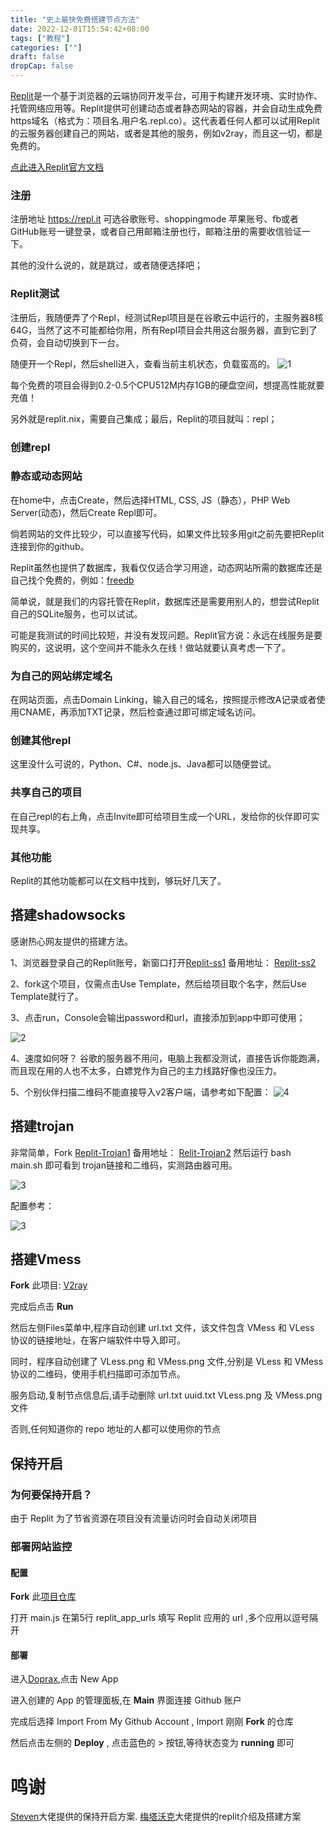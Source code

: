 ```yaml
---
title: "史上最快免费搭建节点方法"
date: 2022-12-01T15:54:42+08:00
tags: ["教程"]
categories: [""]
draft: false
dropCap: false
---
```


[Replit](https://repl.it)是一个基于浏览器的云端协同开发平台，可用于构建开发环境、实时协作、托管网络应用等。Replit提供可创建动态或者静态网站的容器，并会自动生成免费https域名（格式为：项目名.用户名.repl.co）。这代表着任何人都可以试用Replit的云服务器创建自己的网站，或者是其他的服务，例如v2ray，而且这一切，都是免费的。

[点此进入Replit官方文档](https://docs.replit.com/)

### 注册
注册地址 https://repl.it
可选谷歌账号、shoppingmode 苹果账号、fb或者GitHub账号一键登录，或者自己用邮箱注册也行，邮箱注册的需要收信验证一下。

其他的没什么说的，就是跳过，或者随便选择吧；

### Replit测试
注册后，我随便弄了个Repl，经测试Repl项目是在谷歌云中运行的，主服务器8核64G，当然了这不可能都给你用，所有Repl项目会共用这台服务器，直到它到了负荷，会自动切换到下一台。

随便开一个Repl，然后shell进入，查看当前主机状态，负载蛮高的。
![1](https://iweec.com/usr/uploads/2022/12/1695379248.png)

每个免费的项目会得到0.2-0.5个CPU512M内存1GB的硬盘空间，想提高性能就要充值！

另外就是replit.nix，需要自己集成；最后，Replit的项目就叫：repl；

### 创建repl
### 静态或动态网站
在home中，点击Create，然后选择HTML, CSS, JS（静态），PHP Web Server(动态)，然后Create Repl即可。

倘若网站的文件比较少，可以直接写代码，如果文件比较多用git之前先要把Replit连接到你的github。


Replit虽然也提供了数据库，我看仅仅适合学习用途，动态网站所需的数据库还是自己找个免费的，例如：[freedb](https://freedb.tech/)

简单说，就是我们的内容托管在Replit，数据库还是需要用别人的，想尝试Replit自己的SQLite服务，也可以试试。

可能是我测试的时间比较短，并没有发现问题。Replit官方说：永远在线服务是要购买的，这说明，这个空间并不能永久在线！做站就要认真考虑一下了。

### 为自己的网站绑定域名
在网站页面，点击Domain Linking，输入自己的域名，按照提示修改A记录或者使用CNAME，再添加TXT记录，然后检查通过即可绑定域名访问。

### 创建其他repl
这里没什么可说的，Python、C#、node.js、Java都可以随便尝试。

### 共享自己的项目
在自己repl的右上角，点击Invite即可给项目生成一个URL，发给你的伙伴即可实现共享。

### 其他功能
Replit的其他功能都可以在文档中找到，够玩好几天了。

## 搭建shadowsocks
感谢热心网友提供的搭建方法。

1、浏览器登录自己的Replit账号，新窗口打开[Replit-ss1](https://replit.com/@wanghanzhe/V2RAY?v=1)
备用地址： [Replit-ss2](https://replit.com/@oracleservice/V2RAY)

2、fork这个项目，仅需点击Use Template，然后给项目取个名字，然后Use Template就行了。

3、点击run，Console会输出password和url，直接添加到app中即可使用；

![2](https://iweec.com/usr/uploads/2022/12/1673290034.png)

4、速度如何呀？ 谷歌的服务器不用问，电脑上我都没测试，直接告诉你能跑满，而且现在用的人也不太多，白嫖党作为自己的主力线路好像也没压力。

5、个别伙伴扫描二维码不能直接导入v2客户端，请参考如下配置：
![4](https://iweec.com/usr/uploads/2022/12/2274539777.jpg)

## 搭建trojan
非常简单，Fork [Replit-Trojan1](https://replit.com/@sos801107/trojan?v=1)
备用地址： [Relit-Trojan2](https://replit.com/@oracleservice/trojan)
然后运行 bash main.sh
即可看到 trojan链接和二维码，实测路由器可用。

![3](https://iweec.com/usr/uploads/2022/12/3103210989.png)

配置参考：

![3](https://iweec.com/usr/uploads/2022/12/2336471006.jpg)

## 搭建Vmess
**Fork** 此项目: [V2ray](https://replit.com/@hifeng/v2rayN?v=1)

完成后点击 **Run**

然后左侧Files菜单中,程序自动创建 url.txt 文件，该文件包含 VMess 和 VLess 协议的链接地址，在客户端软件中导入即可。

同时，程序自动创建了 VLess.png 和 VMess.png 文件,分别是 VLess 和 VMess 协议的二维码，使用手机扫描即可添加节点。

服务启动,复制节点信息后,请手动删除 url.txt uuid.txt VLess.png 及 VMess.png 文件

否则,任何知道你的 repo 地址的人都可以使用你的节点

## 保持开启

### 为何要保持开启？
由于 Replit 为了节省资源在项目没有流量访问时会自动关闭项目

### 部署网站监控

#### 配置
**Fork** 此[项目仓库](https://github.com/Mrzyang/doprax_keep_replit_alive)

打开 main.js 在第5行 replit_app_urls 填写 Replit 应用的 url ,多个应用以逗号隔开

#### 部署
进入[Doprax](https://www.doprax.com/),点击 New App

进入创建的 App 的管理面板,在 **Main** 界面连接 Github 账户

完成后选择 Import From My Github Account , Import 刚刚 **Fork** 的仓库

然后点击左侧的 **Deploy** , 点击蓝色的 > 按钮,等待状态变为 **running** 即可

# 鸣谢
[Steven](https://blog.steven.tk/)大佬提供的保持开启方案.
[梅塔沃克](https://iweec.com/)大佬提供的replit介绍及搭建方案
